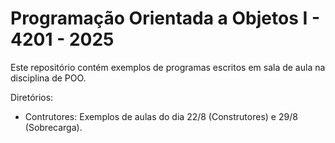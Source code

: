 # Programação Orientada a Objetos I - 4201 - 2025

Este repositório contém exemplos de programas escritos em sala de aula na disciplina de POO.

Diretórios:
- Contrutores: Exemplos de aulas do dia 22/8 (Construtores) e 29/8 (Sobrecarga).